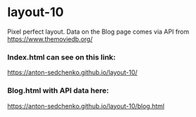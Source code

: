 # layout-10
Pixel perfect layout. Data on the Blog page comes via API from https://www.themoviedb.org/  

### Index.html can see on this link: 
https://anton-sedchenko.github.io/layout-10/
### Blog.html with API data here: 
https://anton-sedchenko.github.io/layout-10/blog.html
